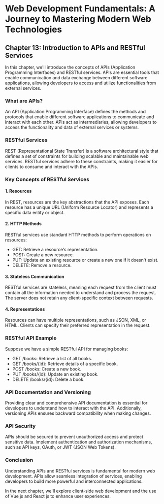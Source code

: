 # Web Development Fundamentals: A Journey to Mastering Modern Web Technologies

## Chapter 13: Introduction to APIs and RESTful Services

In this chapter, we'll introduce the concepts of APIs (Application Programming Interfaces) and RESTful services. APIs are essential tools that enable communication and data exchange between different software applications, allowing developers to access and utilize functionalities from external services.

### What are APIs?

An API (Application Programming Interface) defines the methods and protocols that enable different software applications to communicate and interact with each other. APIs act as intermediaries, allowing developers to access the functionality and data of external services or systems.

### RESTful Services

REST (Representational State Transfer) is a software architectural style that defines a set of constraints for building scalable and maintainable web services. RESTful services adhere to these constraints, making it easier for clients to consume and interact with the APIs.

### Key Concepts of RESTful Services

#### 1. Resources

In REST, resources are the key abstractions that the API exposes. Each resource has a unique URL (Uniform Resource Locator) and represents a specific data entity or object.

#### 2. HTTP Methods

RESTful services use standard HTTP methods to perform operations on resources:

- GET: Retrieve a resource's representation.
- POST: Create a new resource.
- PUT: Update an existing resource or create a new one if it doesn't exist.
- DELETE: Remove a resource.

#### 3. Stateless Communication

RESTful services are stateless, meaning each request from the client must contain all the information needed to understand and process the request. The server does not retain any client-specific context between requests.

#### 4. Representations

Resources can have multiple representations, such as JSON, XML, or HTML. Clients can specify their preferred representation in the request.

### RESTful API Example

Suppose we have a simple RESTful API for managing books:

- GET /books: Retrieve a list of all books.
- GET /books/{id}: Retrieve details of a specific book.
- POST /books: Create a new book.
- PUT /books/{id}: Update an existing book.
- DELETE /books/{id}: Delete a book.

### API Documentation and Versioning

Providing clear and comprehensive API documentation is essential for developers to understand how to interact with the API. Additionally, versioning APIs ensures backward compatibility when making changes.

### API Security

APIs should be secured to prevent unauthorized access and protect sensitive data. Implement authentication and authorization mechanisms, such as API keys, OAuth, or JWT (JSON Web Tokens).

### Conclusion

Understanding APIs and RESTful services is fundamental for modern web development. APIs allow seamless integration of services, enabling developers to build more powerful and interconnected applications.

In the next chapter, we'll explore client-side web development and the use of Vue js and React js to enhance user experiences.